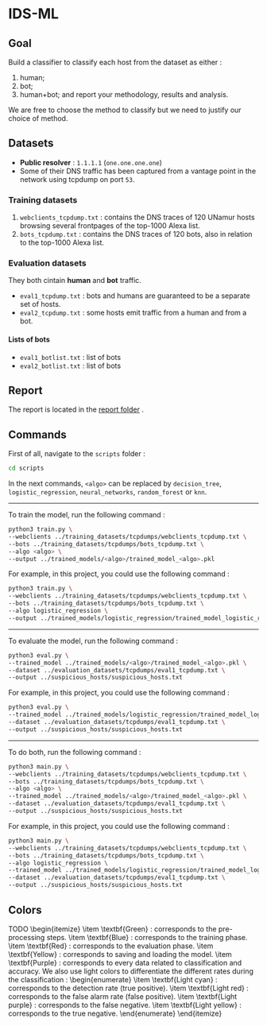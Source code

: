 # IDS-ML

## Goal

Build a classifier to classify each host from the dataset as either : 
1) human; 
2) bot;
3) human+bot; 
and report your methodology, results and analysis.

We are free to choose the method to classify but we need to justify our choice of method.

## Datasets

- **Public resolver** : `1.1.1.1` (`one.one.one.one`)
- Some of their DNS traffic has been captured from a vantage point in the network using tcpdump on port `53`.

### Training datasets

1) `webclients_tcpdump.txt` : contains the DNS traces of 120 UNamur hosts browsing several frontpages of the top-1000 Alexa list.
2) `bots_tcpdump.txt` : contains the DNS traces of 120 bots, also in relation to the top-1000 Alexa list.

### Evaluation datasets

They both cintain **human** and **bot** traffic.

- `eval1_tcpdump.txt` : bots and humans are guaranteed to be a separate set of hosts. 
- `eval2_tcpdump.txt` : some hosts emit traffic from a human and from a bot.

#### Lists of bots

- `eval1_botlist.txt` : list of bots
- `eval2_botlist.txt` : list of bots


## Report

The report is located in the [report folder](report/IDS_ML_LUYCKX_BOUHNINE.pdf) .

## Commands

First of all, navigate to the `scripts` folder :

```bash 
cd scripts
```

In the next commands, `<algo>` can be replaced by `decision_tree`, `logistic_regression`, `neural_networks`, `random_forest` or `knn`. 

---
To train the model, run the following command :

```bash
python3 train.py \
--webclients ../training_datasets/tcpdumps/webclients_tcpdump.txt \
--bots ../training_datasets/tcpdumps/bots_tcpdump.txt \
--algo <algo> \
--output ../trained_models/<algo>/trained_model_<algo>.pkl
```

For example, in this project, you could use the following command :

```bash
python3 train.py \
--webclients ../training_datasets/tcpdumps/webclients_tcpdump.txt \
--bots ../training_datasets/tcpdumps/bots_tcpdump.txt \
--algo logistic_regression \
--output ../trained_models/logistic_regression/trained_model_logistic_regression.pkl
```

---

To evaluate the model, run the following command :

```bash
python3 eval.py \
--trained_model ../trained_models/<algo>/trained_model_<algo>.pkl \
--dataset ../evaluation_datasets/tcpdumps/eval1_tcpdump.txt \
--output ../suspicious_hosts/suspicious_hosts.txt
```

For example, in this project, you could use the following command :

```bash
python3 eval.py \
--trained_model ../trained_models/logistic_regression/trained_model_logistic_regression.pkl \
--dataset ../evaluation_datasets/tcpdumps/eval1_tcpdump.txt \
--output ../suspicious_hosts/suspicious_hosts.txt
```

---

To do both, run the following command :

```bash
python3 main.py \
--webclients ../training_datasets/tcpdumps/webclients_tcpdump.txt \
--bots ../training_datasets/tcpdumps/bots_tcpdump.txt \
--algo <algo> \
--trained_model ../trained_models/<algo>/trained_model_<algo>.pkl \
--dataset ../evaluation_datasets/tcpdumps/eval1_tcpdump.txt \
--output ../suspicious_hosts/suspicious_hosts.txt 
```

For example, in this project, you could use the following command :

```bash
python3 main.py \
--webclients ../training_datasets/tcpdumps/webclients_tcpdump.txt \
--bots ../training_datasets/tcpdumps/bots_tcpdump.txt \
--algo logistic_regression \
--trained_model ../trained_models/logistic_regression/trained_model_logistic_regression.pkl \
--dataset ../evaluation_datasets/tcpdumps/eval1_tcpdump.txt \
--output ../suspicious_hosts/suspicious_hosts.txt 
```


## Colors

TODO
\begin{itemize}
    \item \textbf{Green} : corresponds to the pre-processing steps. 
    \item \textbf{Blue} : corresponds to the training phase.
    \item \textbf{Red} : corresponds to the evaluation phase.
    \item \textbf{Yellow} : corresponds to saving and loading the model.
    \item \textbf{Purple} : corresponds to every data related to classification and accuracy. We also use light colors to differentiate the different rates during the classification : 
        \begin{enumerate}
            \item \textbf{Light cyan} : corresponds to the detection rate (true positive). 
            \item \textbf{Light red} : corresponds to the false alarm rate (false positive).
            \item \textbf{Light purple} : corresponds to the false negative.
            \item \textbf{Light yellow} : corresponds to the true negative.
        \end{enumerate}
\end{itemize}